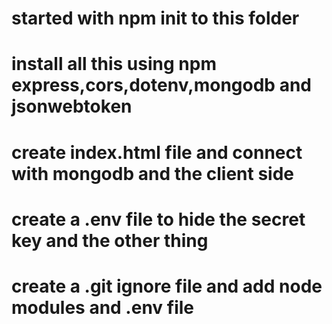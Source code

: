 # started with npm init to this folder

# install all this using npm express,cors,dotenv,mongodb and jsonwebtoken

# create index.html file and connect with mongodb and the client side

# create a .env file to hide the secret key and the other thing

# create a .git ignore file and add node modules and .env file
